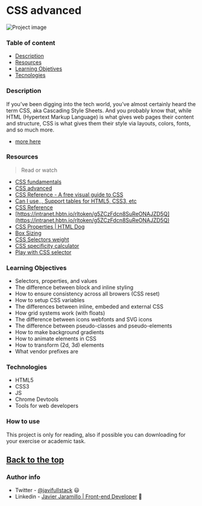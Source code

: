 # CSS advanced


![Project image](https://pagely.com/wp-content/uploads/2017/07/hero-css.png)

### Table of content

- [Description](#description)
- [Resources](#resources)
- [Learning Objetives](#learning-objectives)
- [Tecnologies](#technologies)
### Description

If you’ve been digging into the tech world, you’ve almost certainly heard the term CSS, aka Cascading Style Sheets.
And you probably know that, while HTML (Hypertext Markup Language) is what gives web pages their content and structure,
CSS is what gives them their style via layouts, colors, fonts, and so much more.
- [more here](https://skillcrush.com/blog/advanced-css/)
### Resources 


>Read or watch

- [CSS fundamentals](https://developer.mozilla.org/en-US/docs/Learn/CSS/First_steps)
- [CSS advanced](https://intranet.hbtn.io/concepts/205)  
- [CSS Reference - A free visual guide to CSS](https://intranet.hbtn.io/rltoken/7zgAvnHaPhhWHIEEr9VXQg)
- [Can I use,,, Support tables for HTML5, CSS3, etc](https://intranet.hbtn.io/rltoken/dg_RKNrW7wJe6MvFjVulYQ)
- [CSS Reference](https://intranet.hbtn.io/rltoken/g5ZCzFdcn8SuReONAJZD5Q)
- [https://intranet.hbtn.io/rltoken/g5ZCzFdcn8SuReONAJZD5Q](https://intranet.hbtn.io/rltoken/g5ZCzFdcn8SuReONAJZD5Q)
- [CSS Properties | HTML Dog](https://intranet.hbtn.io/rltoken/vwDD3LTuhHh1lqNMy1D0AA)
- [Box Sizing](https://intranet.hbtn.io/rltoken/nbDnTy1VOxoAMU54K5wHgQ)
- [CSS Selectors weight](https://intranet.hbtn.io/rltoken/PDu4JjsVhilIKtNumZHkbA)
- [CSS specificity calculator](https://intranet.hbtn.io/rltoken/pKnciYY8Ri96r4dxbSLHwQ)
- [Play with CSS selector](https://intranet.hbtn.io/rltoken/cYkcdg40UhNAXBHz-6kk_Q)


### Learning Objectives

- Selectors, properties, and values
- The difference between block and inline styling
- How to ensure consistency across all browers (CSS reset)
- How to setup CSS variables
- The differences between inline, embeded and external CSS
- How grid systems work (with floats)
- The difference between icons webfonts and SVG icons
- The difference between pseudo-classes and pseudo-elements
- How to make background gradients
- How to animate elements in CSS
- How to transform (2d, 3d) elements
- What vendor prefixes are

### Technologies

- HTML5
- CSS3 
- JS
- Chrome Devtools
- Tools for web developers

### How to use

This project is only for reading, also if possible you can downloading for your exercise or academic task.

[Back to the top](#advanced-html)
---
### Author info

- Twitter - [@javifullstack](https://twitter.com/javifullstack) :smiley: 
- Linkedin - [Javier Jaramillo | Front-end Developer](https://www.linkedin.com/in/javier-jaramillo-346b681a1/) :gem:


